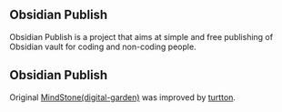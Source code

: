 ## Obsidian Publish

Obsidian Publish is a project that aims at simple and free publishing of Obsidian vault for coding and non-coding people. 


## Obsidian Publish

Original [MindStone(digital-garden)](https://github.com/TuanManhCao/digital-garden) was improved by [turtton](https://volglass.turtton.net).